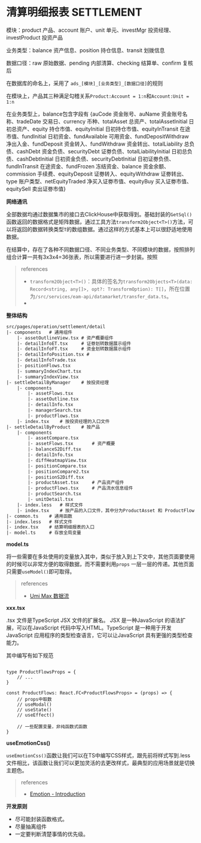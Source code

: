 # 清算明细报表 SETTLEMENT





模块：product 产品、account 账户、unit 单元、investMgr 投资经理、investProduct 投资产品

业务类型：balance 资产信息、position 持仓信息、transit 划拨信息

数据口径：raw 原始数据、pending 内部清算、checking 结算单、confirm 复核后

在数据库的命名上，采用了 `ads_[模块]_[业务类型]_[数据口径]`的规则



在模块上，产品其三种满足勾稽关系`Product:Account = 1:n`和`Account:Unit = 1:n`

在业务类型上，balance包含字段有 {auCode 资金账号、auName 资金账号名称、tradeDate 交易日、currency 币种、totalAsset 总资产、totalAssetInitial 日初总资产、equity 持仓市值、equityInitial 日初持仓市值、equityInTransit 在途市值、fundInitial 日初资金、fundAvailable 可用资金、fundDepositWithdraw 净出入金、fundDeposit 资金转入、fundWithdraw 资金转出、totalLiability 总负债、cashDebt 资金负债、securityDebt 证劵负债、totalLiabilityInitial 日初总负债、cashDebtInitial 日初资金负债、securityDebtInitial 日初证劵负债、fundInTransit 在途资金、fundFrozen 冻结资金、balance 资金余额、commission 手续费、equityDeposit 证劵转入、equityWithdraw 证劵转出、type 账户类型、netEquityTraded 净买入证劵市值、equityBuy 买入证劵市值、equitySell 卖出证劵市值}



**网络通讯**

全部数据均通过数据集市的接口去ClickHouse中获取得到。基础封装的`GetSql()`函数返回的数据格式是矩阵数据，通过工具方法`transform2Object<T>()`方法，可以将返回的数据转换类型`T`的数组数据。通过这样的方式基本上可以很舒适地使用数据。

在结算中，存在了各种不同数据口径、不同业务类型、不同模块的数据，按照排列组合计算一共有3x3x4=36张表，所以需要进行进一步封装。按照

> references
>
> - `transform2Object<T>()`：具体的签名为`transform2Objects<T>(data: Record<string, any[]>, opt?: TransformOption): T[]`，所在位置为`/src/services/eam-api/datamarket/transfer_data.ts`。
> - 



**整体结构**

```txt
src/pages/operation/settlement/detail
|- components	# 通用组件
	|- assetOutlineView.tsx	# 资产概要组件
	|- detailInfoET.tsx		# 证劵划转数据展示组件
	|- detailInfoFT.tsx		# 资金划转数据展示组件
	|- detailInfoPosition.tsx # 
	|- detailInfoTrade.tsx
	|- positionFlows.tsx
	|- summaryIndexChart.tsx
	|- summaryIndexView.tsx
|- settleDetailByManager	# 按投资经理
	|- components
		|- assetFlows.tsx
		|- assetOutline.tsx
		|- detailInfo.tsx
		|- managerSearch.tsx
		|- productFlows.tsx
	|- index.tsx	# 按投资经理的入口文件
|- settleDetailByProduct	# 按产品
	|- components
		|- assetCompare.tsx
		|- assetFlows.tsx		# 资产概要
		|- balanceS2Diff.tsx
		|- detailInfo.tsx
		|- diffHeatmapView.tsx
		|- positionCompare.tsx
		|- positionCompare2.tsx
		|- positionS2Diff.tsx
		|- productAsset.tsx		# 产品资产组件
		|- productFlows.tsx		# 产品流水信息组件
		|- productSearch.tsx
		|- unitDetail.tsx
	|- index.less	# 样式文件
	|- index.tsx	# 按产品的入口文件，其中分为ProductAsset 和 ProductFlows两个组件
|- common.ts	# 通用函数
|- index.less	# 样式文件
|- index.tsx	# 结算明细报表的入口
|- model.ts		# 存放全局变量

```



**model.ts**

将一些需要在多处使用的变量放入其中，类似于放入到上下文中，其他页面要使用的时候可以非常方便的取得数据，而不需要利用`props` 一层一层的传递。其他页面只需要`useModel()`即可取得。

> references
>
> - [Umi Max 数据流](https://umijs.org/docs/max/data-flow)



**xxx.tsx**

.tsx 文件是TypeScript JSX 文件的扩展名。 JSX 是一种JavaScript 的语法扩展，可以在JavaScript 代码中写入HTML。TypeScript 是一种用于开发JavaScript 应用程序的类型检查语言，它可以让JavaScript 具有更强的类型检查能力。

其中编写有如下规范

```tsx

type ProductFlowsProps = {
    // ...
}

const ProductFlows: React.FC<ProductFlowsProps> = (props) => {
    // props中取数
    // useModal()
    // useState()
    // useEffect()
    
    // 一些配置变量，非纯函数式函数
}
```



**useEmotionCss()**

`useEmotionCss()`函数让我们可以在TS中编写CSS样式，跟先前将样式写到.less文件相比，该函数让我们可以更加灵活的去更改样式，最典型的应用场景就是切换主题色。

> references
>
> - [Emotion - Introduction](https://emotion.sh/docs/introduction)



**开发原则**

- 尽可能封装函数格式。
- 尽量抽离组件
- 一定要判断清楚事情的优先级。


